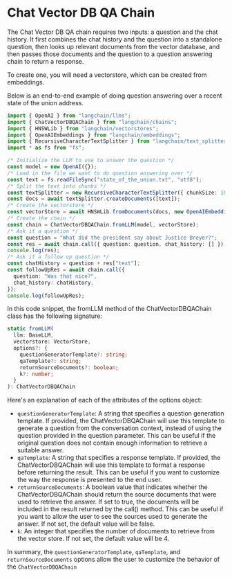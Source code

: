 # Chat Vector DB QA Chain

The Chat Vector DB QA chain requires two inputs: a question and the chat history. It first combines the chat history and the question into a standalone question, then looks up relevant documents from the vector database, and then passes those documents and the question to a question answering chain to return a response.

To create one, you will need a vectorstore, which can be created from embeddings.

Below is an end-to-end example of doing question answering over a recent state of the union address.

```typescript
import { OpenAI } from "langchain/llms";
import { ChatVectorDBQAChain } from "langchain/chains";
import { HNSWLib } from "langchain/vectorstores";
import { OpenAIEmbeddings } from "langchain/embeddings";
import { RecursiveCharacterTextSplitter } from "langchain/text_splitter";
import * as fs from "fs";

/* Initialize the LLM to use to answer the question */
const model = new OpenAI({});
/* Load in the file we want to do question answering over */
const text = fs.readFileSync("state_of_the_union.txt", "utf8");
/* Split the text into chunks */
const textSplitter = new RecursiveCharacterTextSplitter({ chunkSize: 1000 });
const docs = await textSplitter.createDocuments([text]);
/* Create the vectorstore */
const vectorStore = await HNSWLib.fromDocuments(docs, new OpenAIEmbeddings());
/* Create the chain */
const chain = ChatVectorDBQAChain.fromLLM(model, vectorStore);
/* Ask it a question */
const question = "What did the president say about Justice Breyer?";
const res = await chain.call({ question: question, chat_history: [] });
console.log(res);
/* Ask it a follow up question */
const chatHistory = question + res["text"];
const followUpRes = await chain.call({
  question: "Was that nice?",
  chat_history: chatHistory,
});
console.log(followUpRes);
```

In this code snippet, the fromLLM method of the ChatVectorDBQAChain class has the following signature:

```typescript
static fromLLM(
  llm: BaseLLM,
  vectorstore: VectorStore,
  options?: {
    questionGeneratorTemplate?: string;
    qaTemplate?: string;
    returnSourceDocuments?: boolean;
    k?: number;
  }
): ChatVectorDBQAChain
```

Here's an explanation of each of the attributes of the options object:

- `questionGeneratorTemplate`: A string that specifies a question generation template. If provided, the ChatVectorDBQAChain will use this template to generate a question from the conversation context, instead of using the question provided in the question parameter. This can be useful if the original question does not contain enough information to retrieve a suitable answer.
- `qaTemplate`: A string that specifies a response template. If provided, the ChatVectorDBQAChain will use this template to format a response before returning the result. This can be useful if you want to customize the way the response is presented to the end user.
- `returnSourceDocuments`: A boolean value that indicates whether the ChatVectorDBQAChain should return the source documents that were used to retrieve the answer. If set to true, the documents will be included in the result returned by the call() method. This can be useful if you want to allow the user to see the sources used to generate the answer. If not set, the default value will be false.
- `k`: An integer that specifies the number of documents to retrieve from the vector store. If not set, the default value will be 4.

In summary, the `questionGeneratorTemplate`, `qaTemplate`, and `returnSourceDocuments` options allow the user to customize the behavior of the `ChatVectorDBQAChain`

